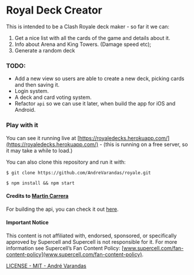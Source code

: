 # Royal Deck Creator

This is intended to be a Clash Royale deck maker - so far it we can:

1. Get a nice list with all the cards of the game and details about it.
2. Info about Arena and King Towers. (Damage speed etc);
3. Generate a random deck

### TODO:
- Add a new view so users are able to create a new deck, picking cards and then saving it.
- Login system.
- A deck and card voting system.
- Refactor `api` so we can use it later, when build the app for iOS and Android.

### Play with it
You can see it running live at [https://royaledecks.herokuapp.com/](https://royaledecks.herokuapp.com/) - (this is running on a free server, so it may take a while to load.)

You can also clone this repository and run it with:

`$ git clone https://github.com/AndreVarandas/royale.git`

`$ npm install && npm start`

#### Credits to [Martin Carrera](https://github.com/martincarrera)
For building the api, you can check it out [here](https://github.com/martincarrera/clash-royale-api).

#### Important Notice
This content is not affiliated with, endorsed, sponsored, or specifically approved by Supercell and Supercell is not responsible for it. For more information see Supercell’s Fan Content Policy: [www.supercell.com/fan-content-policy](www.supercell.com/fan-content-policy).

[LICENSE - MIT - André Varandas](LICENSE)